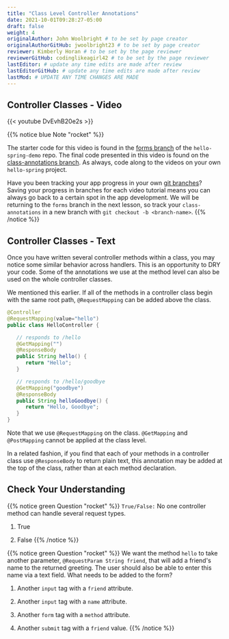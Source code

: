 ```yaml
---
title: "Class Level Controller Annotations"
date: 2021-10-01T09:28:27-05:00
draft: false
weight: 4
originalAuthor: John Woolbright # to be set by page creator
originalAuthorGitHub: jwoolbright23 # to be set by page creator
reviewer: Kimberly Horan # to be set by the page reviewer
reviewerGitHub: codinglikeagirl42 # to be set by the page reviewer
lastEditor: # update any time edits are made after review
lastEditorGitHub: # update any time edits are made after review
lastMod: # UPDATE ANY TIME CHANGES ARE MADE
---
```


## Controller Classes - Video

{{< youtube DvEvhB20e2s >}}

{{% notice blue Note "rocket" %}}
<!-- TODO: Update links below when hello-spring app is created. Will also need to update intro-to-web-dev link once book has been completed migrated -->
The starter code for this video is found in the [forms branch](https://github.com/LaunchCodeEducation/hello-spring-demo/tree/forms) of the `hello-spring-demo` repo. The final code presented in this video is found on the [class-annotations branch](https://github.com/LaunchCodeEducation/hello-spring-demo/tree/class-annotations). As always, code along to the videos on your own `hello-spring` project.

Have you been tracking your app progress in your own [git branches](https://education.launchcode.org/intro-to-professional-web-dev/chapters/git/branches.html?highlight=git%20checkout#creating-a-new-branch)? Saving your progress in branches for each video tutorial means you can always go back to a certain spot in the app development. We will be returning to the `forms` branch in the next lesson, so track your `class-annotations` in a new branch with `git checkout -b <branch-name>`.
{{% /notice %}}

## Controller Classes - Text

Once you have written several controller methods within a class, you may notice some similar behavior across handlers. This is an opportunity to DRY your code. Some of the annotations we use at the method level can also be used on the whole controller classes.

We mentioned this earlier. If all of the methods in a controller class begin with the same root path, `@RequestMapping` can be added above the class.

```java
@Controller
@RequestMapping(value="hello")
public class HelloController {

   // responds to /hello
   @GetMapping("")
   @ResponseBody
   public String hello() {
      return "Hello";
   }

   // responds to /hello/goodbye
   @GetMapping("goodbye")
   @ResponseBody
   public String helloGoodbye() {
      return "Hello, Goodbye";
   }
}
```

Note that we use `@RequestMapping` on the class. `@GetMapping` and `@PostMapping` cannot be applied at the class level.

In a related fashion, if you find that each of your methods in a controller class use `@ResponseBody` to return plain text, this annotation may be added at the top of the class, rather than at each method declaration.

## Check Your Understanding

{{% notice green Question "rocket" %}}
`True/False:` No one controller method can handle several request types.

1. True

1. False
{{% /notice %}}

{{% notice green Question "rocket" %}}
We want the method `hello` to take another parameter, `@RequestParam String friend`, that will add a friend's name to the returned greeting. The user should also be able to enter this name via a text field. What needs to be added to the form?

1. Another `input` tag with a `friend` attribute.

1. Another `input` tag with a `name` attribute.

1. Another `form` tag with a `method` attribute.

1. Another `submit` tag with a `friend` value.
{{% /notice %}}